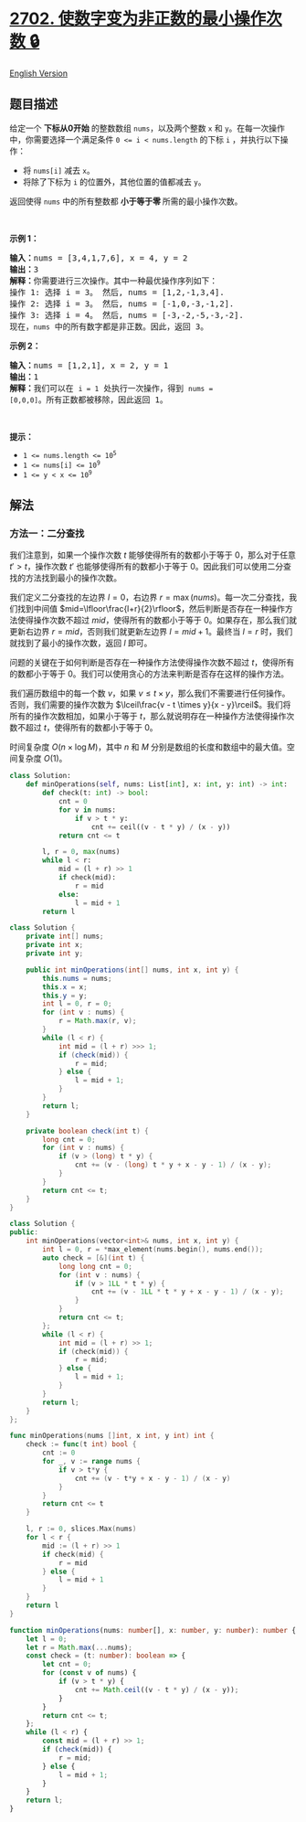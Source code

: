 # [2702. 使数字变为非正数的最小操作次数 🔒](https://leetcode.cn/problems/minimum-operations-to-make-numbers-non-positive)

[English Version](/solution/2700-2799/2702.Minimum%20Operations%20to%20Make%20Numbers%20Non-positive/README_EN.md)

<!-- tags:数组,二分查找 -->

## 题目描述

<!-- 这里写题目描述 -->

<p>给定一个 <strong>下标从0开始</strong> 的整数数组 <code>nums</code>，以及两个整数 <code>x</code> 和 <code>y</code>。在每一次操作中，你需要选择一个满足条件 <code>0 &lt;= i &lt; nums.length</code> 的下标 <code>i</code>&nbsp;，并执行以下操作：</p>

<ul>
	<li>将 <code>nums[i]</code> 减去 <code>x</code>。</li>
	<li>将除了下标为 <code>i</code> 的位置外，其他位置的值都减去 <code>y</code>。</li>
</ul>

<p>返回使得 <code>nums</code> 中的所有整数都 <strong>小于等于零&nbsp;</strong>所需的最小操作次数。</p>

<p>&nbsp;</p>

<p><b>示例 1：</b></p>

<pre>
<b>输入：</b>nums = [3,4,1,7,6], x = 4, y = 2
<b>输出：</b>3
<b>解释：</b>你需要进行三次操作。其中一种最优操作序列如下：
操作 1: 选择 i = 3。 然后, nums = [1,2,-1,3,4]. 
操作 2: 选择 i = 3。 然后, nums = [-1,0,-3,-1,2].
操作 3: 选择 i = 4。 然后, nums = [-3,-2,-5,-3,-2].
现在，<code>nums</code> 中的所有数字都是非正数。因此，返回 3。
</pre>

<p><strong class="example">示例 2：</strong></p>

<pre>
<b>输入：</b>nums = [1,2,1], x = 2, y = 1
<b>输出：</b>1
<b>解释：</b>我们可以在 <code>i = 1</code> 处执行一次操作，得到 <code>nums = [0,0,0]</code>。所有正数都被移除，因此返回 1。
</pre>

<p>&nbsp;</p>

<p><strong>提示：</strong></p>

<ul>
	<li><code>1 &lt;= nums.length &lt;= 10<sup>5</sup></code></li>
	<li><code>1 &lt;= nums[i] &lt;= 10<sup>9</sup></code></li>
	<li><code>1 &lt;= y &lt; x &lt;= 10<sup>9</sup></code></li>
</ul>

## 解法

### 方法一：二分查找

我们注意到，如果一个操作次数 $t$ 能够使得所有的数都小于等于 $0$，那么对于任意 $t' > t$，操作次数 $t'$ 也能够使得所有的数都小于等于 $0$。因此我们可以使用二分查找的方法找到最小的操作次数。

我们定义二分查找的左边界 $l=0$，右边界 $r=\max(nums)$。每一次二分查找，我们找到中间值 $mid=\lfloor\frac{l+r}{2}\rfloor$，然后判断是否存在一种操作方法使得操作次数不超过 $mid$，使得所有的数都小于等于 $0$。如果存在，那么我们就更新右边界 $r = mid$，否则我们就更新左边界 $l = mid + 1$。最终当 $l=r$ 时，我们就找到了最小的操作次数，返回 $l$ 即可。

问题的关键在于如何判断是否存在一种操作方法使得操作次数不超过 $t$，使得所有的数都小于等于 $0$。我们可以使用贪心的方法来判断是否存在这样的操作方法。

我们遍历数组中的每一个数 $v$，如果 $v \leq t \times y$，那么我们不需要进行任何操作。否则，我们需要的操作次数为 $\lceil\frac{v - t \times y}{x - y}\rceil$。我们将所有的操作次数相加，如果小于等于 $t$，那么就说明存在一种操作方法使得操作次数不超过 $t$，使得所有的数都小于等于 $0$。

时间复杂度 $O(n \times \log M)$，其中 $n$ 和 $M$ 分别是数组的长度和数组中的最大值。空间复杂度 $O(1)$。

<!-- tabs:start -->

```python
class Solution:
    def minOperations(self, nums: List[int], x: int, y: int) -> int:
        def check(t: int) -> bool:
            cnt = 0
            for v in nums:
                if v > t * y:
                    cnt += ceil((v - t * y) / (x - y))
            return cnt <= t

        l, r = 0, max(nums)
        while l < r:
            mid = (l + r) >> 1
            if check(mid):
                r = mid
            else:
                l = mid + 1
        return l
```

```java
class Solution {
    private int[] nums;
    private int x;
    private int y;

    public int minOperations(int[] nums, int x, int y) {
        this.nums = nums;
        this.x = x;
        this.y = y;
        int l = 0, r = 0;
        for (int v : nums) {
            r = Math.max(r, v);
        }
        while (l < r) {
            int mid = (l + r) >>> 1;
            if (check(mid)) {
                r = mid;
            } else {
                l = mid + 1;
            }
        }
        return l;
    }

    private boolean check(int t) {
        long cnt = 0;
        for (int v : nums) {
            if (v > (long) t * y) {
                cnt += (v - (long) t * y + x - y - 1) / (x - y);
            }
        }
        return cnt <= t;
    }
}
```

```cpp
class Solution {
public:
    int minOperations(vector<int>& nums, int x, int y) {
        int l = 0, r = *max_element(nums.begin(), nums.end());
        auto check = [&](int t) {
            long long cnt = 0;
            for (int v : nums) {
                if (v > 1LL * t * y) {
                    cnt += (v - 1LL * t * y + x - y - 1) / (x - y);
                }
            }
            return cnt <= t;
        };
        while (l < r) {
            int mid = (l + r) >> 1;
            if (check(mid)) {
                r = mid;
            } else {
                l = mid + 1;
            }
        }
        return l;
    }
};
```

```go
func minOperations(nums []int, x int, y int) int {
	check := func(t int) bool {
		cnt := 0
		for _, v := range nums {
			if v > t*y {
				cnt += (v - t*y + x - y - 1) / (x - y)
			}
		}
		return cnt <= t
	}

	l, r := 0, slices.Max(nums)
	for l < r {
		mid := (l + r) >> 1
		if check(mid) {
			r = mid
		} else {
			l = mid + 1
		}
	}
	return l
}
```

```ts
function minOperations(nums: number[], x: number, y: number): number {
    let l = 0;
    let r = Math.max(...nums);
    const check = (t: number): boolean => {
        let cnt = 0;
        for (const v of nums) {
            if (v > t * y) {
                cnt += Math.ceil((v - t * y) / (x - y));
            }
        }
        return cnt <= t;
    };
    while (l < r) {
        const mid = (l + r) >> 1;
        if (check(mid)) {
            r = mid;
        } else {
            l = mid + 1;
        }
    }
    return l;
}
```

<!-- tabs:end -->

<!-- end -->
